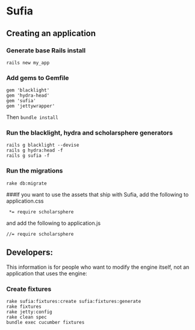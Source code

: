 # Sufia
## Creating an application
### Generate base Rails install
```rails new my_app```
### Add gems to Gemfile
```
gem 'blacklight'
gem 'hydra-head'
gem 'sufia'
gem 'jettywrapper'
```
Then `bundle install`

### Run the blacklight, hydra and scholarsphere generators
```
rails g blacklight --devise
rails g hydra:head -f
rails g sufia -f
```

### Run the migrations

```
rake db:migrate
```


###If you want to use the assets that ship with Sufia, add the following to application.css
```
 *= require scholarsphere
```
and add the following to application.js
```
//= require scholarsphere
```

## Developers:
This information is for people who want to modify the engine itself, not an application that uses the engine:
### Create fixtures
```
rake sufia:fixtures:create sufia:fixtures:generate
rake fixtures
rake jetty:config
rake clean spec
bundle exec cucumber fixtures
```
